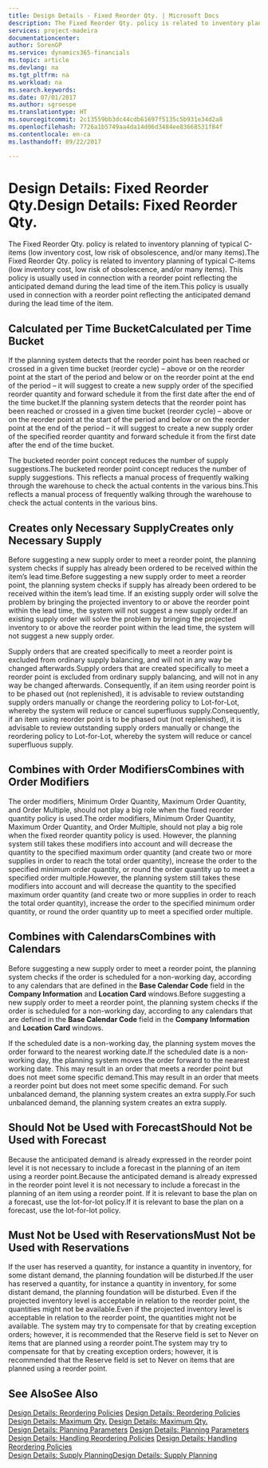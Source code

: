 ```yaml
---
title: Design Details - Fixed Reorder Qty. | Microsoft Docs
description: The Fixed Reorder Qty. policy is related to inventory planning of typical C-items (low inventory cost, low risk of obsolescence, and/or many items). This policy is usually used in connection with a reorder point reflecting the anticipated demand during the lead time of the item.
services: project-madeira
documentationcenter: 
author: SorenGP
ms.service: dynamics365-financials
ms.topic: article
ms.devlang: na
ms.tgt_pltfrm: na
ms.workload: na
ms.search.keywords: 
ms.date: 07/01/2017
ms.author: sgroespe
ms.translationtype: HT
ms.sourcegitcommit: 2c13559bb3dc44cdb61697f5135c5b931e34d2a8
ms.openlocfilehash: 7726a1b5749aa4da14d06d3484ee83668531f84f
ms.contentlocale: en-ca
ms.lasthandoff: 09/22/2017

---
```

# <a name="design-details-fixed-reorder-qty"></a><span data-ttu-id="f6e61-104">Design Details: Fixed Reorder Qty.</span><span class="sxs-lookup"><span data-stu-id="f6e61-104">Design Details: Fixed Reorder Qty.</span></span>
<span data-ttu-id="f6e61-105">The Fixed Reorder Qty. policy is related to inventory planning of typical C-items (low inventory cost, low risk of obsolescence, and/or many items).</span><span class="sxs-lookup"><span data-stu-id="f6e61-105">The Fixed Reorder Qty. policy is related to inventory planning of typical C-items (low inventory cost, low risk of obsolescence, and/or many items).</span></span> <span data-ttu-id="f6e61-106">This policy is usually used in connection with a reorder point reflecting the anticipated demand during the lead time of the item.</span><span class="sxs-lookup"><span data-stu-id="f6e61-106">This policy is usually used in connection with a reorder point reflecting the anticipated demand during the lead time of the item.</span></span>  

## <a name="calculated-per-time-bucket"></a><span data-ttu-id="f6e61-107">Calculated per Time Bucket</span><span class="sxs-lookup"><span data-stu-id="f6e61-107">Calculated per Time Bucket</span></span>  
 <span data-ttu-id="f6e61-108">If the planning system detects that the reorder point has been reached or crossed in a given time bucket (reorder cycle) – above or on the reorder point at the start of the period and below or on the reorder point at the end of the period – it will suggest to create a new supply order of the specified reorder quantity and forward schedule it from the first date after the end of the time bucket.</span><span class="sxs-lookup"><span data-stu-id="f6e61-108">If the planning system detects that the reorder point has been reached or crossed in a given time bucket (reorder cycle) – above or on the reorder point at the start of the period and below or on the reorder point at the end of the period – it will suggest to create a new supply order of the specified reorder quantity and forward schedule it from the first date after the end of the time bucket.</span></span>  

 <span data-ttu-id="f6e61-109">The bucketed reorder point concept reduces the number of supply suggestions.</span><span class="sxs-lookup"><span data-stu-id="f6e61-109">The bucketed reorder point concept reduces the number of supply suggestions.</span></span> <span data-ttu-id="f6e61-110">This reflects a manual process of frequently walking through the warehouse to check the actual contents in the various bins.</span><span class="sxs-lookup"><span data-stu-id="f6e61-110">This reflects a manual process of frequently walking through the warehouse to check the actual contents in the various bins.</span></span>  

## <a name="creates-only-necessary-supply"></a><span data-ttu-id="f6e61-111">Creates only Necessary Supply</span><span class="sxs-lookup"><span data-stu-id="f6e61-111">Creates only Necessary Supply</span></span>  
 <span data-ttu-id="f6e61-112">Before suggesting a new supply order to meet a reorder point, the planning system checks if supply has already been ordered to be received within the item’s lead time.</span><span class="sxs-lookup"><span data-stu-id="f6e61-112">Before suggesting a new supply order to meet a reorder point, the planning system checks if supply has already been ordered to be received within the item’s lead time.</span></span> <span data-ttu-id="f6e61-113">If an existing supply order will solve the problem by bringing the projected inventory to or above the reorder point within the lead time, the system will not suggest a new supply order.</span><span class="sxs-lookup"><span data-stu-id="f6e61-113">If an existing supply order will solve the problem by bringing the projected inventory to or above the reorder point within the lead time, the system will not suggest a new supply order.</span></span>  

 <span data-ttu-id="f6e61-114">Supply orders that are created specifically to meet a reorder point is excluded from ordinary supply balancing, and will not in any way be changed afterwards.</span><span class="sxs-lookup"><span data-stu-id="f6e61-114">Supply orders that are created specifically to meet a reorder point is excluded from ordinary supply balancing, and will not in any way be changed afterwards.</span></span> <span data-ttu-id="f6e61-115">Consequently, if an item using reorder point is to be phased out (not replenished), it is advisable to review outstanding supply orders manually or change the reordering policy to Lot-for-Lot, whereby the system will reduce or cancel superfluous supply.</span><span class="sxs-lookup"><span data-stu-id="f6e61-115">Consequently, if an item using reorder point is to be phased out (not replenished), it is advisable to review outstanding supply orders manually or change the reordering policy to Lot-for-Lot, whereby the system will reduce or cancel superfluous supply.</span></span>  

## <a name="combines-with-order-modifiers"></a><span data-ttu-id="f6e61-116">Combines with Order Modifiers</span><span class="sxs-lookup"><span data-stu-id="f6e61-116">Combines with Order Modifiers</span></span>  
 <span data-ttu-id="f6e61-117">The order modifiers, Minimum Order Quantity, Maximum Order Quantity, and Order Multiple, should not play a big role when the fixed reorder quantity policy is used.</span><span class="sxs-lookup"><span data-stu-id="f6e61-117">The order modifiers, Minimum Order Quantity, Maximum Order Quantity, and Order Multiple, should not play a big role when the fixed reorder quantity policy is used.</span></span> <span data-ttu-id="f6e61-118">However, the planning system still takes these modifiers into account and will decrease the quantity to the specified maximum order quantity (and create two or more supplies in order to reach the total order quantity), increase the order to the specified minimum order quantity, or round the order quantity up to meet a specified order multiple.</span><span class="sxs-lookup"><span data-stu-id="f6e61-118">However, the planning system still takes these modifiers into account and will decrease the quantity to the specified maximum order quantity (and create two or more supplies in order to reach the total order quantity), increase the order to the specified minimum order quantity, or round the order quantity up to meet a specified order multiple.</span></span>  

## <a name="combines-with-calendars"></a><span data-ttu-id="f6e61-119">Combines with Calendars</span><span class="sxs-lookup"><span data-stu-id="f6e61-119">Combines with Calendars</span></span>  
 <span data-ttu-id="f6e61-120">Before suggesting a new supply order to meet a reorder point, the planning system checks if the order is scheduled for a non-working day, according to any calendars that are defined in the **Base Calendar Code** field in the **Company Information** and **Location Card** windows.</span><span class="sxs-lookup"><span data-stu-id="f6e61-120">Before suggesting a new supply order to meet a reorder point, the planning system checks if the order is scheduled for a non-working day, according to any calendars that are defined in the **Base Calendar Code** field in the **Company Information** and **Location Card** windows.</span></span>  

 <span data-ttu-id="f6e61-121">If the scheduled date is a non-working day, the planning system moves the order forward to the nearest working date.</span><span class="sxs-lookup"><span data-stu-id="f6e61-121">If the scheduled date is a non-working day, the planning system moves the order forward to the nearest working date.</span></span> <span data-ttu-id="f6e61-122">This may result in an order that meets a reorder point but does not meet some specific demand.</span><span class="sxs-lookup"><span data-stu-id="f6e61-122">This may result in an order that meets a reorder point but does not meet some specific demand.</span></span> <span data-ttu-id="f6e61-123">For such unbalanced demand, the planning system creates an extra supply.</span><span class="sxs-lookup"><span data-stu-id="f6e61-123">For such unbalanced demand, the planning system creates an extra supply.</span></span>  

## <a name="should-not-be-used-with-forecast"></a><span data-ttu-id="f6e61-124">Should Not be Used with Forecast</span><span class="sxs-lookup"><span data-stu-id="f6e61-124">Should Not be Used with Forecast</span></span>  
 <span data-ttu-id="f6e61-125">Because the anticipated demand is already expressed in the reorder point level it is not necessary to include a forecast in the planning of an item using a reorder point.</span><span class="sxs-lookup"><span data-stu-id="f6e61-125">Because the anticipated demand is already expressed in the reorder point level it is not necessary to include a forecast in the planning of an item using a reorder point.</span></span> <span data-ttu-id="f6e61-126">If it is relevant to base the plan on a forecast, use the lot-for-lot policy.</span><span class="sxs-lookup"><span data-stu-id="f6e61-126">If it is relevant to base the plan on a forecast, use the lot-for-lot policy.</span></span>  

## <a name="must-not-be-used-with-reservations"></a><span data-ttu-id="f6e61-127">Must Not be Used with Reservations</span><span class="sxs-lookup"><span data-stu-id="f6e61-127">Must Not be Used with Reservations</span></span>  
 <span data-ttu-id="f6e61-128">If the user has reserved a quantity, for instance a quantity in inventory, for some distant demand, the planning foundation will be disturbed.</span><span class="sxs-lookup"><span data-stu-id="f6e61-128">If the user has reserved a quantity, for instance a quantity in inventory, for some distant demand, the planning foundation will be disturbed.</span></span> <span data-ttu-id="f6e61-129">Even if the projected inventory level is acceptable in relation to the reorder point, the quantities might not be available.</span><span class="sxs-lookup"><span data-stu-id="f6e61-129">Even if the projected inventory level is acceptable in relation to the reorder point, the quantities might not be available.</span></span> <span data-ttu-id="f6e61-130">The system may try to compensate for that by creating exception orders; however, it is recommended that the Reserve field is set to Never on items that are planned using a reorder point.</span><span class="sxs-lookup"><span data-stu-id="f6e61-130">The system may try to compensate for that by creating exception orders; however, it is recommended that the Reserve field is set to Never on items that are planned using a reorder point.</span></span>  

## <a name="see-also"></a><span data-ttu-id="f6e61-131">See Also</span><span class="sxs-lookup"><span data-stu-id="f6e61-131">See Also</span></span>  
 <span data-ttu-id="f6e61-132">[Design Details: Reordering Policies](design-details-reordering-policies.md) </span><span class="sxs-lookup"><span data-stu-id="f6e61-132">[Design Details: Reordering Policies](design-details-reordering-policies.md) </span></span>  
 <span data-ttu-id="f6e61-133">[Design Details: Maximum Qty.](design-details-maximum-qty.md) </span><span class="sxs-lookup"><span data-stu-id="f6e61-133">[Design Details: Maximum Qty.](design-details-maximum-qty.md) </span></span>  
 <span data-ttu-id="f6e61-134">[Design Details: Planning Parameters](design-details-planning-parameters.md) </span><span class="sxs-lookup"><span data-stu-id="f6e61-134">[Design Details: Planning Parameters](design-details-planning-parameters.md) </span></span>  
 <span data-ttu-id="f6e61-135">[Design Details: Handling Reordering Policies](design-details-handling-reordering-policies.md) </span><span class="sxs-lookup"><span data-stu-id="f6e61-135">[Design Details: Handling Reordering Policies](design-details-handling-reordering-policies.md) </span></span>  
 [<span data-ttu-id="f6e61-136">Design Details: Supply Planning</span><span class="sxs-lookup"><span data-stu-id="f6e61-136">Design Details: Supply Planning</span></span>](design-details-supply-planning.md)

